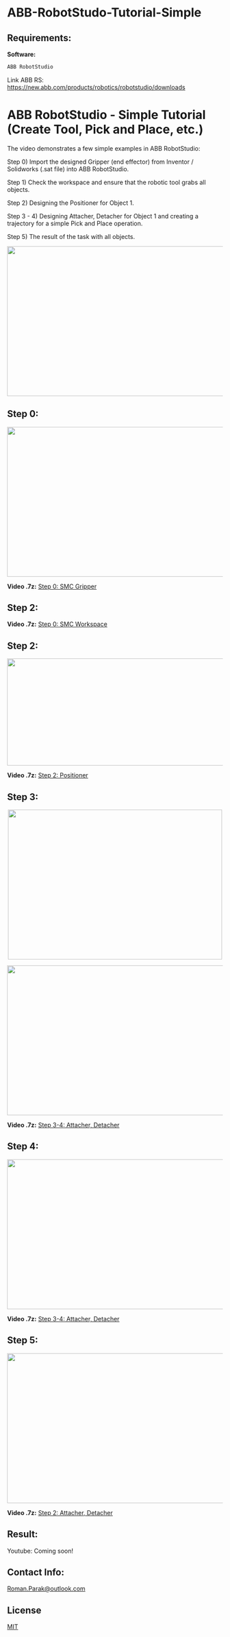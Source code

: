 # ABB-RobotStudo-Tutorial-Simple

## Requirements:

**Software:**
```bash
ABB RobotStudio
```

Link ABB RS: https://new.abb.com/products/robotics/robotstudio/downloads

# ABB RobotStudio - Simple Tutorial (Create Tool, Pick and Place, etc.)

The video demonstrates a few simple examples in ABB RobotStudio:

Step 0) Import the designed Gripper (end effector) from Inventor / Solidworks (.sat file) into ABB RobotStudio.

Step 1) Check the workspace and ensure that the robotic tool grabs all objects.

Step 2) Designing the Positioner for Object 1.

Step 3 - 4) Designing Attacher, Detacher for Object 1 and creating a trajectory for a simple Pick and Place operation.

Step 5) The result of the task with all objects.

<p align="center">
<img src="https://github.com/rparak/ABB-RobotStudo-Tutorial-Simple/blob/master/images/solution_1.PNG" width="700" height="350">
</p>

## Step 0:

<p align="center">
<img src="https://github.com/rparak/ABB-RobotStudo-Tutorial-Simple/blob/master/images/smc_gripper.PNG" width="700" height="350">
</p>

**Video .7z:**
[Step 0: SMC Gripper](https://github.com/rparak/ABB-RobotStudo-Tutorial-Simple/tree/master/video/create_smc_gripper.7z)

## Step 2:

**Video .7z:**
[Step 0: SMC Workspace](https://github.com/rparak/ABB-RobotStudo-Tutorial-Simple/tree/master/video/Check_Workspace.7z)

## Step 2:

<p align="center">
<img src="https://github.com/rparak/ABB-RobotStudo-Tutorial-Simple/blob/master/images/solution_positioner.png" width="900" height="250">
</p>

**Video .7z:**
[Step 2: Positioner](https://github.com/rparak/ABB-RobotStudo-Tutorial-Simple/tree/master/video/Solution_1_positioner.7z)

## Step 3:

<p align="center">
<img src="https://github.com/rparak/ABB-RobotStudo-Tutorial-Simple/blob/master/images/solution_att_det_1.PNG" width="500" height="350">
</p>

<p align="center">
<img src="https://github.com/rparak/ABB-RobotStudo-Tutorial-Simple/blob/master/images/solution_att_det_2.PNG" width="800" height="350">
</p>

**Video .7z:**
[Step 3-4: Attacher, Detacher](https://github.com/rparak/ABB-RobotStudo-Tutorial-Simple/tree/master/video/Solution_1_Attacher_Detacher.7z)

## Step 4:

<p align="center">
<img src="https://github.com/rparak/ABB-RobotStudo-Tutorial-Simple/blob/master/images/solution_1_final_move_obj_1.PNG" width="700" height="350">
</p>

**Video .7z:**
[Step 3-4: Attacher, Detacher](https://github.com/rparak/ABB-RobotStudo-Tutorial-Simple/tree/master/video/Solution_1_Attacher_Detacher.7z)

## Step 5:

<p align="center">
<img src="https://github.com/rparak/ABB-RobotStudo-Tutorial-Simple/blob/master/images/solution_1_final_move_obj_all.PNG" width="700" height="350">
</p>

**Video .7z:**
[Step 2: Attacher, Detacher](https://github.com/rparak/ABB-RobotStudo-Tutorial-Simple/tree/master/video/Solution_1_Final.7z)

## Result:

Youtube: Coming soon!

## Contact Info:
Roman.Parak@outlook.com

## License
[MIT](https://choosealicense.com/licenses/mit/)
